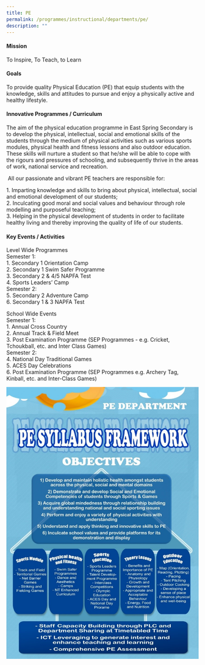 ```yaml
---
title: PE
permalink: /programmes/instructional/departments/pe/
description: ""
---
```

<h4><strong>Mission</strong></h4>
<p>To Inspire, To Teach, to Learn</p>
<h4><strong>Goals</strong></h4>
<p>To provide quality Physical Education (PE) that equip students with the knowledge, skills and attitudes to pursue and enjoy a physically active and healthy lifestyle.</p>
<h4><strong>Innovative Programmes / Curriculum</strong></h4>
<p>The aim of the physical education programme in East Spring Secondary is to develop the physical, intellectual, social and emotional skills of the students through the medium of physical activities such as various sports modules, physical health and fitness lessons and also outdoor education. These skills will nurture a student so that he/she will be able to cope with the rigours and pressures of schooling, and subsequently thrive in the areas of work, national service and recreation.</p>
<p>&nbsp;All our passionate and vibrant PE teachers are responsible for:</p>
<p>1. Imparting knowledge and skills to bring about physical, intellectual, social and emotional development of our students;<br>2. Inculcating good moral and social values and behaviour through role modelling and purposeful teaching;<br>3. Helping in the physical development of students in order to facilitate healthy living and thereby improving the quality of life of our students.</p>
<h4><strong>Key Events / Activities</strong></h4>
<p>Level Wide Programmes<br>Semester 1:<br>1. Secondary 1 Orientation Camp<br>2. Secondary 1 Swim Safer Programme<br>3. Secondary 2 &amp; 4/5 NAPFA Test<br>4. Sports Leaders’ Camp<br>Semester 2:<br>5. Secondary 2 Adventure Camp<br>6. Secondary 1 &amp; 3 NAPFA Test</p>
<p>School Wide Events<br>Semester 1:<br>1. Annual Cross Country<br>2. Annual Track &amp; Field Meet<br>3. Post Examination Programme (SEP Programmes - e.g. Cricket, Tchoukball, etc. and Inter Class Games)<br>Semester 2:<br>4. National Day Traditional Games<br>5. ACES Day Celebrations<br>6. Post Examination Programme (SEP Programmes e.g. Archery Tag, Kinball, etc. and Inter-Class Games)</p>
<img src="/images/pe.jpg">